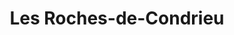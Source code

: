 ---
title: Les Roches-de-Condrieu
url: /les-roches-de-condrieu/
latitude: 45.449
longitude: 4.766
---